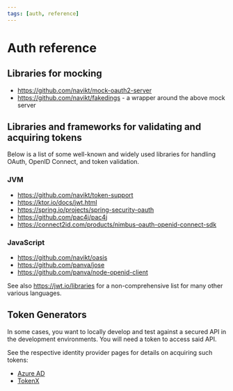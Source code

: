 ```yaml
---
tags: [auth, reference]
---
```


# Auth reference

## Libraries for mocking

- <https://github.com/navikt/mock-oauth2-server>
- <https://github.com/navikt/fakedings> - a wrapper around the above mock server

## Libraries and frameworks for validating and acquiring tokens

Below is a list of some well-known and widely used libraries for handling OAuth, OpenID Connect, and token validation.

### JVM

- <https://github.com/navikt/token-support>
- <https://ktor.io/docs/jwt.html>
- <https://spring.io/projects/spring-security-oauth>
- <https://github.com/pac4j/pac4j>
- <https://connect2id.com/products/nimbus-oauth-openid-connect-sdk>

### JavaScript

- <https://github.com/navikt/oasis>
- <https://github.com/panva/jose>
- <https://github.com/panva/node-openid-client>

See also <https://jwt.io/libraries> for a non-comprehensive list for many other various languages.

## Token Generators

In some cases, you want to locally develop and test against a secured API in the development environments.
You will need a token to access said API.

See the respective identity provider pages for details on acquiring such tokens:

- [Azure AD](../../security/auth/azure-ad/usage.md#token-generator)
- [TokenX](../tokenx/reference/README.md#token-generator)
